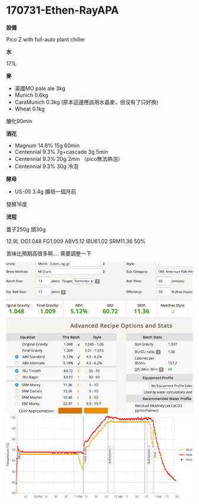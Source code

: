 # 170731-Ethen-RayAPA


**設備**

Pico Z with full-auto plant chiller

**水**

17.1L

**麥**

* 英國MO pale ale 3kg
* Munich 0.6kg
* CaraMunich 0.3kg (原本這邊應該用水晶麥，但沒有了只好換)
* Wheat 0.1kg

醣化90min

**酒花**

* Magnum 14.8% 15g 60min
* Centennial 9.3% 7g+cascade 3g 5min
* Centennial 9.3% 20g 2min （pico無法熱泡）
* Centennial 9.3% 30g 冷泡

**酵母**

* US-05 3.4g 擴培一個月前

發酵16度

**流程**

蓋子250g 頭30g 

12.9L OG1.048 FG1.009 ABV5.12 IBU61.02 SRM11.36 50%

苦味比預期高很多啊.... 需要調整一下

![](../img/test67.png)
![](../img/test68.png)
